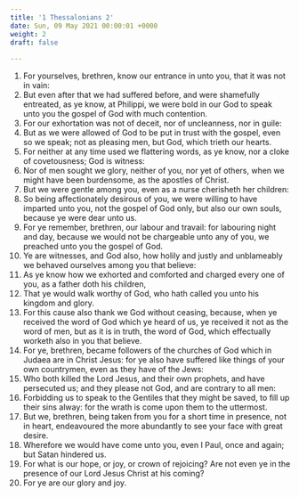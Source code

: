 ```yaml
---
title: '1 Thessalonians 2'
date: Sun, 09 May 2021 00:00:01 +0000
weight: 2
draft: false
  
---
```


1. For yourselves, brethren, know our entrance in unto you, that it was not in vain:
2. But even after that we had suffered before, and were shamefully entreated, as ye know, at Philippi, we were bold in our God to speak unto you the gospel of God with much contention.
3. For our exhortation was not of deceit, nor of uncleanness, nor in guile:
4. But as we were allowed of God to be put in trust with the gospel, even so we speak; not as pleasing men, but God, which trieth our hearts.
5. For neither at any time used we flattering words, as ye know, nor a cloke of covetousness; God is witness:
6. Nor of men sought we glory, neither of you, nor yet of others, when we might have been burdensome, as the apostles of Christ.
7. But we were gentle among you, even as a nurse cherisheth her children:
8. So being affectionately desirous of you, we were willing to have imparted unto you, not the gospel of God only, but also our own souls, because ye were dear unto us.
9. For ye remember, brethren, our labour and travail: for labouring night and day, because we would not be chargeable unto any of you, we preached unto you the gospel of God.
10. Ye are witnesses, and God also, how holily and justly and unblameably we behaved ourselves among you that believe:
11. As ye know how we exhorted and comforted and charged every one of you, as a father doth his children,
12. That ye would walk worthy of God, who hath called you unto his kingdom and glory.
13. For this cause also thank we God without ceasing, because, when ye received the word of God which ye heard of us, ye received it not as the word of men, but as it is in truth, the word of God, which effectually worketh also in you that believe.
14. For ye, brethren, became followers of the churches of God which in Judaea are in Christ Jesus: for ye also have suffered like things of your own countrymen, even as they have of the Jews:
15. Who both killed the Lord Jesus, and their own prophets, and have persecuted us; and they please not God, and are contrary to all men:
16. Forbidding us to speak to the Gentiles that they might be saved, to fill up their sins alway: for the wrath is come upon them to the uttermost.
17. But we, brethren, being taken from you for a short time in presence, not in heart, endeavoured the more abundantly to see your face with great desire.
18. Wherefore we would have come unto you, even I Paul, once and again; but Satan hindered us.
19. For what is our hope, or joy, or crown of rejoicing? Are not even ye in the presence of our Lord Jesus Christ at his coming?
20. For ye are our glory and joy.
